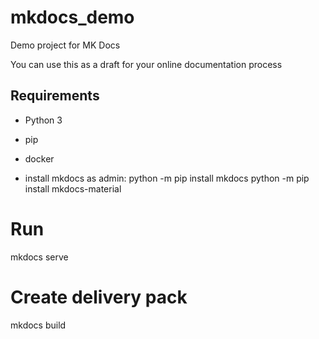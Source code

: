 # mkdocs_demo
Demo project for MK Docs

You can use this as a draft for your online documentation process

## Requirements
- Python 3
- pip
- docker

- install mkdocs as admin:
 python -m pip install mkdocs
 python -m pip install mkdocs-material


# Run 
mkdocs serve

# Create delivery pack
mkdocs build